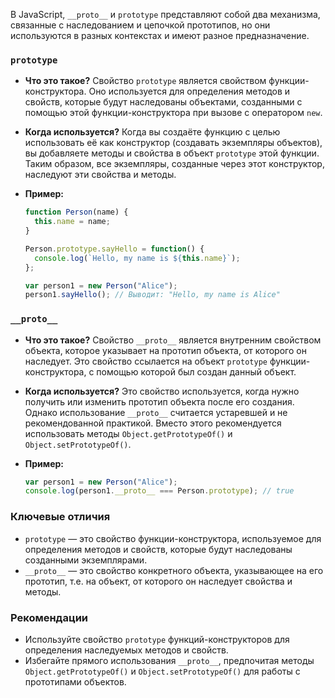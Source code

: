 В JavaScript, `__proto__` и `prototype` представляют собой два механизма, 
связанные с наследованием и цепочкой прототипов,
 но они используются в разных контекстах и имеют разное предназначение.

### `prototype`

- **Что это такое?** Свойство `prototype` является свойством функции-конструктора.
 Оно используется для определения методов и свойств, которые будут наследованы объектами,
  созданными с помощью этой функции-конструктора при вызове с оператором `new`.
- **Когда используется?** Когда вы создаёте функцию с целью использовать её 
как конструктор (создавать экземпляры объектов), вы добавляете методы и свойства 
в объект `prototype` этой функции. Таким образом, все экземпляры, созданные через этот конструктор,
 наследуют эти свойства и методы.
- **Пример:**

  ```javascript
  function Person(name) {
    this.name = name;
  }

  Person.prototype.sayHello = function() {
    console.log(`Hello, my name is ${this.name}`);
  };

  var person1 = new Person("Alice");
  person1.sayHello(); // Выводит: "Hello, my name is Alice"
  ```

### `__proto__ `

- **Что это такое?** Свойство `__proto__` является внутренним свойством объекта,
 которое указывает на прототип объекта, от которого он наследует. 
 Это свойство ссылается на объект `prototype` функции-конструктора, с помощью которой был создан данный объект.
- **Когда используется?** Это свойство используется, когда нужно
 получить или изменить прототип объекта после его создания.
  Однако использование `__proto__` считается устаревшей и не рекомендованной практикой. 
  Вместо этого рекомендуется использовать методы `Object.getPrototypeOf()` и `Object.setPrototypeOf()`.
- **Пример:**

  ```javascript
  var person1 = new Person("Alice");
  console.log(person1.__proto__ === Person.prototype); // true
  ```

### Ключевые отличия

- `prototype` — это свойство функции-конструктора, используемое для определения
 методов и свойств, которые будут наследованы созданными экземплярами.
- `__proto__` — это свойство конкретного объекта, указывающее на его прототип,
 т.е. на объект, от которого он наследует свойства и методы.

### Рекомендации

- Используйте свойство `prototype` функций-конструкторов для определения 
наследуемых методов и свойств.
- Избегайте прямого использования `__proto__`, предпочитая методы `Object.getPrototypeOf()`
 и `Object.setPrototypeOf()` для работы с прототипами объектов.
